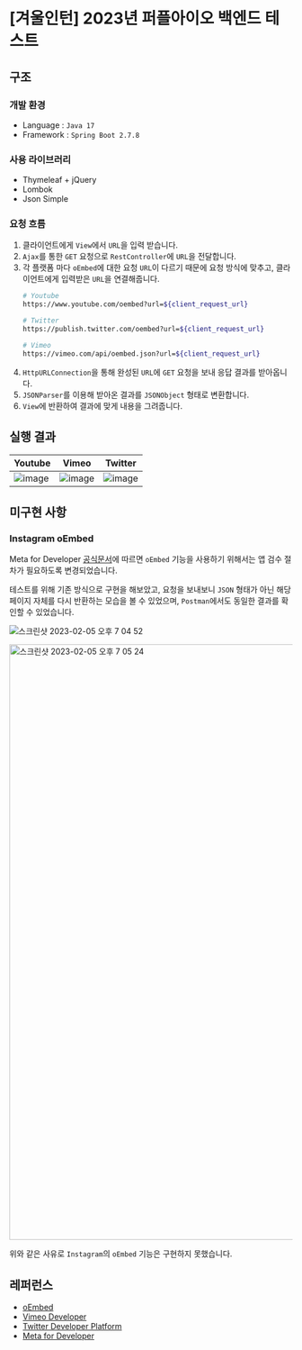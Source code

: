 # [겨울인턴] 2023년 퍼플아이오 백엔드 테스트

## 구조

### 개발 환경
- Language : `Java 17`
- Framework : `Spring Boot 2.7.8`

### 사용 라이브러리
- Thymeleaf + jQuery
- Lombok
- Json Simple

### 요청 흐름

1. 클라이언트에게 `View`에서 `URL`을 입력 받습니다.
2. `Ajax`를 통한 `GET` 요청으로 `RestController`에 `URL`을 전달합니다.
3. 각 플랫폼 마다 `oEmbed`에 대한 요청 `URL`이 다르기 때문에 요청 방식에 맞추고, 클라이언트에게 입력받은 `URL`을 연결해줍니다.
   ```bash
   # Youtube
   https://www.youtube.com/oembed?url=${client_request_url}
   
   # Twitter
   https://publish.twitter.com/oembed?url=${client_request_url}
   
   # Vimeo
   https://vimeo.com/api/oembed.json?url=${client_request_url}
   ```
4. `HttpURLConnection`을 통해 완성된 `URL`에 `GET` 요청을 보내 응답 결과를 받아옵니다.
5. `JSONParser`를 이용해 받아온 결과를 `JSONObject` 형태로 변환합니다.
6. `View`에 반환하여 결과에 맞게 내용을 그려줍니다.

## 실행 결과

| Youtube | Vimeo | Twitter |
|---------|---------|-------|
| ![image](https://user-images.githubusercontent.com/82663161/216811440-f9730436-e546-4483-afcb-7656d1bbc3f3.png) | ![image](https://user-images.githubusercontent.com/82663161/216819798-2bdd205e-fbeb-4850-b68b-afbebdd7e26c.png) | ![image](https://user-images.githubusercontent.com/82663161/216811591-7b9636ed-f60f-43f3-819c-928a76e191ec.png) |

## 미구현 사항

### Instagram oEmbed

Meta for Developer [공식문서](https://developers.facebook.com/docs/features-reference/oembed-read)에 따르면 `oEmbed` 기능을 사용하기 위해서는 앱 검수 절차가 필요하도록 변경되었습니다.

테스트를 위해 기존 방식으로 구현을 해보았고, 요청을 보내보니 `JSON` 형태가 아닌 해당 페이지 자체를 다시 반환하는 모습을 볼 수 있었으며, `Postman`에서도 동일한 결과를 확인할 수 있었습니다.

![스크린샷 2023-02-05 오후 7 04 52](https://user-images.githubusercontent.com/82663161/216812790-7ee87036-ff8e-4887-bfe9-7eb2f245bed6.png)

<img width="1058" alt="스크린샷 2023-02-05 오후 7 05 24" src="https://user-images.githubusercontent.com/82663161/216812809-5e119bcd-58df-465f-a395-eef22db16475.png">

위와 같은 사유로 `Instagram`의 `oEmbed` 기능은 구현하지 못했습니다.

## 레퍼런스

- [oEmbed](https://oembed.com/#section1)
- [Vimeo Developer](https://developer.vimeo.com/api/oembed/videos)
- [Twitter Developer Platform](https://developer.twitter.com/en/docs/twitter-for-websites/timelines/guides/oembed-api)
- [Meta for Developer](https://developers.facebook.com/docs/instagram/oembed/)
